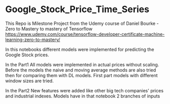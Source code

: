 # Google_Stock_Price_Time_Series
This Repo is Milestone Project from the Udemy course of Daniel Bourke - Zero to Mastery to mastery of Tensorflow
https://www.udemy.com/course/tensorflow-developer-certificate-machine-learning-zero-to-mastery/

In this notebooks different models were implemented for predicting the Google Stock prices.

In the Part1
All models were implemented in actual prices without scaling. 
Before the models the naive and moving average methods are also tried then for comparing them with DL models.
First part models with different window sizes are tried.

In the Part2
New features were added like other big tech companies' prices and industrial indexes. Models have in that notebook 2 branches of inputs 

